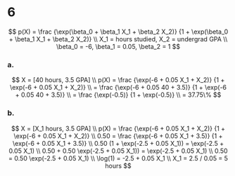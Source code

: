 6
========================================================

$$
p(X) = \frac {\exp(\beta_0 + \beta_1 X_1 + \beta_2 X_2)}
             {1 + \exp(\beta_0 + \beta_1 X_1 + \beta_2 X_2)}
\\
X_1 = hours studied, X_2 = undergrad GPA
\\
\beta_0 = -6, \beta_1 = 0.05, \beta_2 = 1
$$

### a.
$$
X = [40 hours, 3.5 GPA]
\\
p(X) = \frac {\exp(-6 + 0.05 X_1 + X_2)} {1 + \exp(-6 + 0.05 X_1 + X_2)}
\\
     = \frac {\exp(-6 + 0.05 40 + 3.5)} {1 + \exp(-6 + 0.05 40 + 3.5)}
\\
     = \frac {\exp(-0.5)} {1 + \exp(-0.5)}
\\
     = 37.75\%
$$

### b.
$$
X = [X_1 hours, 3.5 GPA]
\\
p(X) = \frac {\exp(-6 + 0.05 X_1 + X_2)} {1 + \exp(-6 + 0.05 X_1 + X_2)}
\\
0.50 = \frac {\exp(-6 + 0.05 X_1 + 3.5)} {1 + \exp(-6 + 0.05 X_1 + 3.5)}
\\
0.50 (1 + \exp(-2.5 + 0.05 X_1)) = \exp(-2.5 + 0.05 X_1)
\\
0.50 + 0.50 \exp(-2.5 + 0.05 X_1)) = \exp(-2.5 + 0.05 X_1)
\\
0.50 = 0.50 \exp(-2.5 + 0.05 X_1)
\\
\log(1) = -2.5 + 0.05 X_1
\\
X_1 = 2.5 / 0.05 = 5 hours
$$



